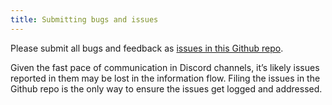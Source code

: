```yaml
---
title: Submitting bugs and issues
---
```


Please submit all bugs and feedback as [issues in this Github repo](https://github.com/mundisnetwork/axis/issues).

Given the fast pace of communication in Discord channels, it’s likely issues reported in them may be lost in the information flow. 
Filing the issues in the Github repo is the only way to ensure the issues get logged and addressed.
